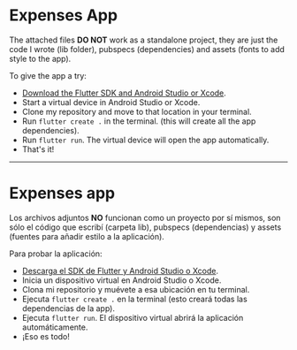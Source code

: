 # Expenses App
The attached files **DO NOT** work as a standalone project, they are just the code I wrote (lib folder), pubspecs (dependencies) and assets (fonts to add style to the app).  

To give the app a try:
-  [Download the Flutter SDK and Android Studio or Xcode](https://docs.flutter.dev/get-started/install).
-  Start a virtual device in Android Studio or Xcode.
-  Clone my repository and move to that location in your terminal.
-  Run `flutter create .` in the terminal. (this will create all the app dependencies).
-  Run `flutter run`. The virtual device will open the app automatically.
-  That's it!

---

# Expenses app
Los archivos adjuntos **NO** funcionan como un proyecto por sí mismos, son sólo el código que escribí (carpeta lib), pubspecs (dependencias) y assets (fuentes para añadir estilo a la aplicación).

Para probar la aplicación:
-  [Descarga el SDK de Flutter y Android Studio o Xcode](https://docs.flutter.dev/get-started/install).
-  Inicia un dispositivo virtual en Android Studio o Xcode.
-  Clona mi repositorio y muévete a esa ubicación en tu terminal.
-  Ejecuta `flutter create .` en la terminal (esto creará todas las dependencias de la app).
-  Ejecuta `flutter run`. El dispositivo virtual abrirá la aplicación automáticamente.
-  ¡Eso es todo!
